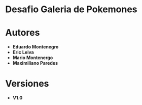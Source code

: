 # Desafio Galeria de Pokemones

# Autores

* **Eduardo Montenegro**
* **Eric Leiva**
* **Mario Montenergo**
* **Maximiliano Paredes**

# Versiones

* **V1.0**


